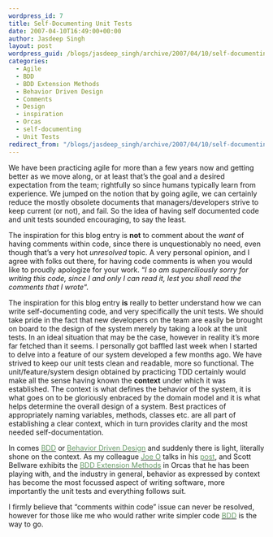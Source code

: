 ```yaml
---
wordpress_id: 7
title: Self-Documenting Unit Tests
date: 2007-04-10T16:49:00+00:00
author: Jasdeep Singh
layout: post
wordpress_guid: /blogs/jasdeep_singh/archive/2007/04/10/self-documenting-unit-tests.aspx
categories:
  - Agile
  - BDD
  - BDD Extension Methods
  - Behavior Driven Design
  - Comments
  - Design
  - inspiration
  - Orcas
  - self-documenting
  - Unit Tests
redirect_from: "/blogs/jasdeep_singh/archive/2007/04/10/self-documenting-unit-tests.aspx/"
---
```

We have been practicing agile for more than a few years now and getting better as&nbsp;we move along, or at least that&#8217;s the goal and a desired expectation from the&nbsp;team; rightfully so since humans typically learn from experience. We jumped on the notion that by going agile, we can certainly reduce the mostly obsolete documents that managers/developers strive to keep current (or not), and fail. So the idea of having self documented code and unit tests sounded encouraging, to say the least. 


  


The inspiration for this blog entry is **not** to comment about the&nbsp;_want_ of having comments within code, since there is unquestionably&nbsp;no need, even though that&#8217;s a very hot _unresolved_ topic. A very personal opinion, and I agree with folks out there, for having code comments is when you would like to proudly apologize for your work. &#8220;_I so am superciliously sorry for writing this code, since I and only I can read it, lest you shall read the comments that I wrote_&#8220;.


  


The inspiration for this blog entry **is** really to better understand how we can write self-documenting code, and very specifically the unit tests. We should take pride in the fact that new developers on the team are easily be brought on board to the design of the system merely by taking a look at the unit tests. In an ideal situation that may be the case, however in reality it&#8217;s more far fetched than it seems. I personally got baffled last week when I started to delve into a feature of our system developed a few months ago. We have strived to keep our unit tests clean and readable, more so functional. The unit/feature/system design obtained by practicing&nbsp;TDD certainly would make all the sense having known&nbsp;the **context** under which&nbsp;it was established. The context is what defines the behavior of the system, it is what goes on to be gloriously enbraced by the domain model and it is what helps determine the overall design of a system.&nbsp;Best practices of appropriately naming variables, methods, classes etc. are all part of establishing a clear context, which in turn provides clarity and the most needed self-documentation.


  


In comes <A href="http://behaviour-driven.org/" target="_blank"><FONT color="#669966">BDD</FONT></A> or <A href="http://behaviour-driven.org/" target="_blank"><FONT color="#669966">Behavior Driven Design</FONT></A> and suddenly there is light, literally shone on the context. As my colleague <A href="http://www.agilejoe.com/" target="_blank"><FONT color="#669966">Joe O</FONT></A>&nbsp;talks in his <A href="https://lostechies.com/blogs/joe_ocampo/archive/2007/03/05/nunit-behavior-driven-development.aspx" target="_blank"><FONT color="#669966">post</FONT></A>,&nbsp;and Scott Bellware&nbsp;exhibits the <A href="http://codebetter.com/blogs/scott.bellware/archive/2006/12/18/156436.aspx" target="_blank"><FONT color="#669966">BDD Extension Methods</FONT></A>&nbsp;in Orcas that he has been playing with, and the industry in general, behavior as expressed by context has become the most focussed aspect of writing software, more importantly the unit tests and everything follows suit. 


  


I firmly believe that &#8220;comments within code&#8221; issue can never be resolved, however for those like me who would rather write simpler code <A href="http://behaviour-driven.org/" target="_blank"><FONT color="#669966">BDD</FONT></A> is the way to go.